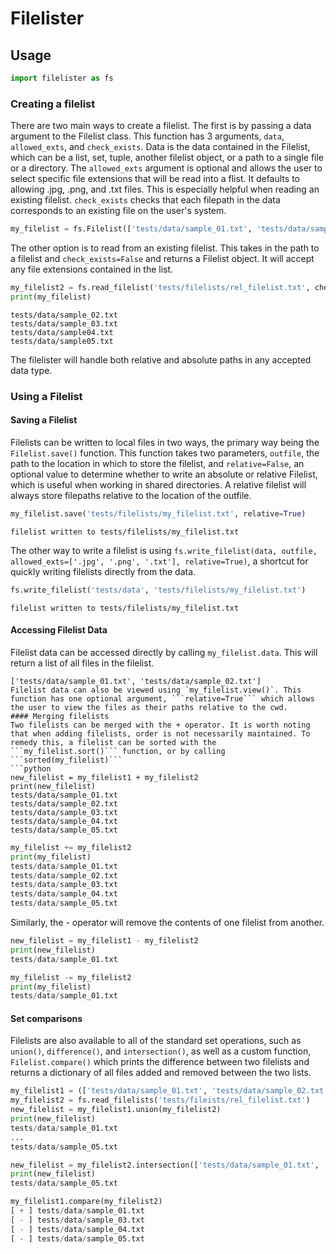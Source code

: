 # Filelister
## Usage
```python
import filelister as fs
```
### Creating a filelist
There are two main ways to create a filelist. The first is by passing a data argument to the Filelist class. This function has 3 arguments, `data`, `allowed_exts`, and `check_exists`. Data is the data contained in the Filelist, which can be a list, set, tuple, another filelist object, or a path to a single file or a directory. The `allowed_exts` argument is optional and allows the user to select specific file extensions that will be read into a flist. It defaults to allowing .jpg, .png, and .txt files. This is especially helpful when reading an existing filelist. `check_exists` checks that each filepath in the data corresponds to an existing file on the user's system.
```python
my_filelist = fs.Filelist(['tests/data/sample_01.txt', 'tests/data/sample_02.txt'])
```
The other option is to read from an existing filelist. This takes in the path to a filelist and `check_exists=False` and returns a Filelist object. It will accept any file extensions contained in the list.
```python
my_filelist2 = fs.read_filelist('tests/filelists/rel_filelist.txt', check_exists=False )
print(my_filelist)
```
```console
tests/data/sample_02.txt
tests/data/sample_03.txt
tests/data/sample04.txt
tests/data/sample05.txt
```
The filelister will handle both relative and absolute paths in any accepted data type.

### Using a Filelist
#### Saving a Filelist
Filelists can be written to local files in two ways, the primary way being the `Filelist.save()` function. This function takes two parameters, `outfile`, the path to the location in which to store the filelist, and `relative=False`, an optional value to determine whether to write an absolute or relative Filelist, which is useful when working in shared directories. A relative filelist will always store filepaths relative to the location of the outfile.
```python
my_filelist.save('tests/filelists/my_filelist.txt', relative=True)
```
```console
filelist written to tests/filelists/my_filelist.txt
```
The other way to write a filelist is using ```fs.write_filelist(data, outfile, allowed_exts=['.jpg', '.png', '.txt'], relative=True)```, a shortcut for quickly writing filelists directly from the data. 
```python
fs.write_filelist('tests/data', 'tests/filelists/my_filelist.txt')
```
```console
filelist written to tests/filelists/my_filelist.txt
```
#### Accessing Filelist Data
Filelist data can be accessed directly by calling ```my_filelist.data```. This will return a list of all files in the filelist.
```print(my_filelist.data())
['tests/data/sample_01.txt', 'tests/data/sample_02.txt']
Filelist data can also be viewed using `my_filelist.view()`. This function has one optional argument, ```relative=True``` which allows the user to view the files as their paths relative to the cwd.
#### Merging filelists
Two filelists can be merged with the + operator. It is worth noting that when adding filelists, order is not necessarily maintained. To remedy this, a filelist can be sorted with the ```my_filelist.sort()``` function, or by calling ```sorted(my_filelist)```
```python
new_filelist = my_filelist1 + my_filelist2
print(new_filelist)
tests/data/sample_01.txt
tests/data/sample_02.txt
tests/data/sample_03.txt
tests/data/sample_04.txt
tests/data/sample_05.txt
```
```python
my_filelist += my_filelist2
print(my_filelist)
tests/data/sample_01.txt
tests/data/sample_02.txt
tests/data/sample_03.txt
tests/data/sample_04.txt
tests/data/sample_05.txt
```
Similarly, the - operator will remove the contents of one filelist from another.
```python
new_filelist = my_filelist1 - my_filelist2
print(new_filelist)
tests/data/sample_01.txt
```
```python
my_filelist -= my_filelist2
print(my_filelist)
tests/data/sample_01.txt
```
#### Set comparisons
Filelists are also available to all of the standard set operations, such as ```union()```, ```difference()```, and ```intersection()```, as well as a custom function, ```Filelist.compare()``` which prints the difference between two filelists and returns a dictionary of all files added and removed between the two lists.
```python
my_filelist1 = (['tests/data/sample_01.txt', 'tests/data/sample_02.txt'])
my_filelist2 = fs.read_filelists('tests/fileists/rel_filelist.txt')
new_filelist = my_filelist1.union(my_filelist2)
print(new_filelist)
tests/data/sample_01.txt
...
tests/data/sample_05.txt
```
```python
new_filelist = my_filelist2.intersection(['tests/data/sample_01.txt', 'tests/data/sample_05.txt'])
print(new_filelist)
tests/data/sample_05.txt
```
```python
my_filelist1.compare(my_filelist2)
[ + ] tests/data/sample_01.txt
[ - ] tests/data/sample_03.txt
[ - ] tests/data/sample_04.txt
[ - ] tests/data/sample_05.txt
```

